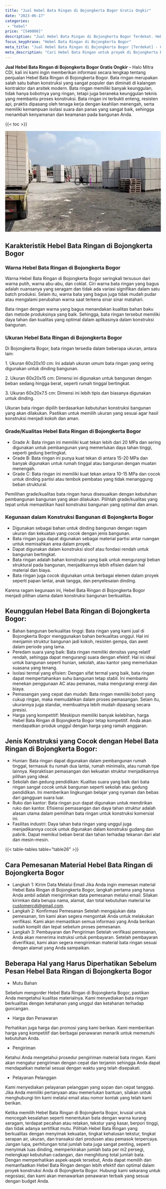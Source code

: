 ```yaml
---
title: "Jual Hebel Bata Ringan di Bojongkerta Bogor Gratis Ongkir"
date: "2023-06-17"
categories:
 - "hebel"
price: "[540000]"
description: "Jual Hebel Bata Ringan di Bojongkerta Bogor Terdekat. Hebel Bata Ringan ini sering dipakai dalam proyek pembangunan sebagai bahan bangunan yang tahan lama dan awet. Kontak kami untuk mendapatkan informasi lebih lanjut."
focus_keyphrase: "Hebel Bata Ringan di Bojongkerta Bogor"
meta_title: "Jual Hebel Bata Ringan di Bojongkerta Bogor [Terdekat] - CDI"
meta_description: "Cari Hebel Bata Ringan untuk proyek di Bojongkerta Bogor? Kami menawarkan Hebel Bata Ringan berkualitas untuk bahan bangunan dinding. Dapatkan penawaran terbaik sekarang."
---
```


**Jual Hebel Bata Ringan di Bojongkerta Bogor Gratis Ongkir** – Halo Mitra CDI, kali ini kami ingin memberikan informasi secara lengkap tentang penjualan Hebel Bata Ringan di Bojongkerta Bogor. Bata ringan merupakan salah satu bahan konstruksi yang sangat populer dan diminati di kalangan kontraktor dan arsitek modern. Bata ringan memiliki banyak keunggulan, tidak hanya bobotnya yang ringan, tetapi juga beraneka keunggulan teknis yang membantu proses konstruksi. Bata ringan ini terbukti enteng, resisten api, praktis dipasang oleh tenaga kerja dengan keahlian menengah, serta memiliki kemampuan isolasi suara dan panas yang sangat baik, sehingga menambah kenyamanan dan keamanan pada bangunan Anda.

{{< toc >}}

![Jual Hebel Bata Ringan di Bojongkerta Bogor Gratis Ongkir](/images/hebel/hebel-bataringan-11.jpg)

## Karakteristik Hebel Bata Ringan di Bojongkerta Bogor

### Warna Hebel Bata Ringan di Bojongkerta Bogor

Warna Hebel Bata Ringan di Bojongkerta Bogor seringkali tersusun dari warna putih, warna abu-abu, dan coklat. Ciri warna bata ringan yang bagus adalah nuansanya yang seragam dan tidak ada variasi signifikan dalam satu batch produksi. Selain itu, warna bata yang bagus juga tidak mudah pudar atau mengalami perubahan warna saat terkena sinar sinar matahari.

Bata ringan dengan warna yang bagus menandakan kualitas bahan baku dan metode produksinya yang baik. Sehingga, bata ringan tersebut memiliki daya tahan dan kualitas yang optimal dalam aplikasinya dalam konstruksi bangunan.

### Ukuran Hebel Bata Ringan di Bojongkerta Bogor

Di Bojongkerta Bogor, bata ringan tersedia dalam beberapa ukuran, antara lain:

1\. Ukuran 60x20x10 cm: Ini adalah ukuran umum bata ringan yang sering digunakan untuk dinding bangunan.

2\. Ukuran 60x20x15 cm: Dimensi ini digunakan untuk bangunan dengan beban sedang hingga berat, seperti rumah tinggal bertingkat.

3\. Ukuran 60x20x7.5 cm: Dimensi ini lebih tipis dan biasanya digunakan untuk dinding.

Ukuran bata ringan dipilih berdasarkan kebutuhan konstruksi bangunan yang akan dilakukan. Pastikan untuk memilih ukuran yang sesuai agar hasil konstruksi menjadi kokoh dan aman.

### Grade/Kualitas Hebel Bata Ringan di Bojongkerta Bogor

*   Grade A: Bata ringan ini memiliki kuat tekan lebih dari 20 MPa dan sering digunakan untuk pembangunan yang memerlukan daya tahan tinggi, seperti gedung bertingkat.
*   Grade B: Bata ringan ini punya kuat tekan di antara 15-20 MPa dan banyak digunakan untuk rumah tinggal atau bangunan dengan muatan menengah.
*   Grade C: Bata ringan ini memiliki kuat tekan antara 10-15 MPa dan cocok untuk dinding partisi atau tembok pembatas yang tidak menanggung beban struktural.

Pemilihan grade/kualitas bata ringan harus disesuaikan dengan kebutuhan pembangunan bangunan yang akan dilakukan. Pilihlah grade/kualitas yang tepat untuk memastikan hasil konstruksi bangunan yang optimal dan aman.

### Kegunaan dalam Konstruksi Bangunan di Bojongkerta Bogor

*   Digunakan sebagai bahan untuk dinding bangunan dengan ragam ukuran dan kekuatan yang cocok dengan jenis bangunan.
*   Bata ringan juga dapat digunakan sebagai material partisi antar ruangan untuk memisahkan area dalam proyek.
*   Dapat digunakan dalam konstruksi sloof atau fondasi rendah untuk bangunan bertingkat.
*   Bata ringan adalah bahan konstruksi yang baik untuk mengurangi beban struktural pada bangunan, menjadikannya lebih efisien dalam hal material dan biaya.
*   Bata ringan juga cocok digunakan untuk berbagai elemen dalam proyek seperti papan lantai, anak tangga, dan penyelesaian dinding.

Karena ragam kegunaan ini, Hebel Bata Ringan di Bojongkerta Bogor menjadi pilihan utama dalam konstruksi bangunan berkualitas.

## Keunggulan Hebel Bata Ringan di Bojongkerta Bogor:

*   Bahan bangunan berkualitas tinggi: Bata ringan yang kami jual di Bojongkerta Bogor menggunakan bahan berkualitas unggul. Hal ini menjamin struktur bangunan jadi kokoh, resisten gempa, dan awet dalam periode yang lama.
*   Peredam suara yang baik: Bata ringan memiliki densitas yang relatif rendah, sehingga dapat mengurangi suara dengan efektif. Hal ini ideal untuk bangunan seperti hunian, sekolah, atau kantor yang memerlukan suasana yang tenang.
*   Isolasi termal yang efisien: Dengan sifat termal yang baik, bata ringan dapat mempertahankan suhu bangunan tetap stabil. Ini membantu menekan penggunaan AC atau pemanas, maka mengurangi energi dan biaya.
*   Pemasangan yang cepat dan mudah: Bata ringan memiliki bobot yang cukup ringan, maka memudahkan dalam proses pemasangan. Selain itu, ukurannya juga standar, membuatnya lebih mudah dipasang secara presisi.
*   Harga yang kompetitif: Meskipun memiliki banyak kelebihan, harga Hebel Bata Ringan di Bojongkerta Bogor tetap kompetitif. Anda akan mendapatkan produk unggul dengan harga yang ramah anggaran.

## Jenis Konstruksi yang Cocok dengan Hebel Bata Ringan di Bojongkerta Bogor:

*   Hunian: Bata ringan dapat digunakan dalam pembangunan rumah tinggal, termasuk itu rumah dua lantai, rumah minimalis, atau rumah tipe lainnya. Kepraktisan pemasangan dan kekuatan struktur menjadikannya pilihan yang ideal.
*   Sekolah dan gedung pendidikan: Kualitas suara yang baik dari bata ringan sangat cocok untuk bangunan seperti sekolah atau gedung pendidikan. Ini memberikan lingkungan belajar yang nyaman dan bebas dari gangguan suara luar.
*   Ruko dan kantor: Bata ringan pun dapat digunakan untuk mendirikan ruko dan kantor. Efisiensi pemasangan dan daya tahan struktur adalah alasan utama dalam pemilihan bata ringan untuk konstruksi komersial ini.
*   Fasilitas industri: Daya tahan bata ringan yang unggul juga menjadikannya cocok untuk digunakan dalam konstruksi gudang dan pabrik. Dapat memikul beban berat dan tahan terhadap tekanan dari alat dan mesin-mesin.

{{< table-tables table="table26" >}}

## Cara Pemesanan Material Hebel Bata Ringan di Bojongkerta Bogor

*   Langkah 1: Kirim Data Melalui Email
Jika Anda ingin memesan material Hebel Bata Ringan di Bojongkerta Bogor, langkah pertama yang harus Anda ambil adalah mengirimkan data pemesanan melalui email. Silakan kirimkan data berupa nama, alamat, dan total kebutuhan material ke customercdi@gmail.com.
*   Langkah 2: Konfirmasi Pemesanan
Setelah mengajukan data pemesanan, tim kami akan segera mengontak Anda untuk melakukan verifikasi. Kami akan memastikan semua informasi yang Anda berikan sudah komplit dan tepat sebelum proses pemesanan.
*   Langkah 3: Pembayaran dan Pengiriman
Setelah verifikasi pemesanan, Anda akan menerima instruksi untuk pembayaran. Setelah pembayaran diverifikasi, kami akan segera mengirimkan material bata ringan sesuai dengan alamat yang Anda sampaikan.

## Beberapa Hal yang Harus Diperhatikan Sebelum Pesan Hebel Bata Ringan di Bojongkerta Bogor

*   Mutu Bahan

Sebelum mengorder Hebel Bata Ringan di Bojongkerta Bogor, pastikan Anda mengetahui kualitas materialnya. Kami menyediakan bata ringan berkualitas dengan ketahanan yang unggul dan ketahanan terhadap guncangan.
*   Harga dan Penawaran

Perhatikan juga harga dan promosi yang kami berikan. Kami memberikan harga yang kompetitif dan berbagai penawaran menarik untuk memenuhi kebutuhan Anda.
*   Pengiriman

Ketahui Anda mengetahui prosedur pengiriman material bata ringan. Kami akan mengatur pengiriman dengan cepat dan terjamin sehingga Anda dapat mendapatkan material sesuai dengan waktu yang telah disepakati.
*   Pelayanan Pelanggan

Kami menyediakan pelayanan pelanggan yang sopan dan cepat tanggap. Jika Anda memiliki pertanyaan atau memerlukan bantuan, silakan untuk menghubungi tim kami melalui email atau nomor kontak yang telah kami berikan.

Ketika memilih Hebel Bata Ringan di Bojongkerta Bogor, krusial untuk mencegah kesalahan seperti menentukan bata dengan warna kurang seragam, terdapat pecahan atau retakan, tekstur yang kasar, berpori tinggi, dan tidak adanya sertifikat mutu. Pilihlah Hebel Bata Ringan yang berkualitas dengan menyimak kekuatan, tingkat kehalusan tekstur, tingkat serapan air, ukuran, dan transaksi dari produsen atau pemasok terpercaya. Jangan lupa, perhitungan total jumlah bata juga sangat penting, seperti menyimak luas dinding, memperkirakan jumlah bata per m2 persegi, melengkapi kebutuhan cadangan, dan menghitung total jumlah bata. Dengan memperhatikan aspek-aspek tersebut, Anda dapat memilih dan memanfaatkan Hebel Bata Ringan dengan lebih efektif dan optimal dalam proyek konstruksi Anda di Bojongkerta Bogor. Hubungi kami sekarang untuk negosiasi, dan kami akan menawarkan penawaran terbaik yang sesuai dengan budget Anda.